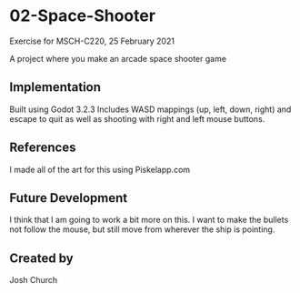 # 02-Space-Shooter
Exercise for MSCH-C220, 25 February 2021

A project where you make an arcade space shooter game

## Implementation
Built using Godot 3.2.3
Includes WASD mappings (up, left, down, right) and escape to quit
as well as shooting with right and left mouse buttons.

## References
I made all of the art for this using Piskelapp.com

## Future Development
I think that I am going to work a bit more on this. 
I want to make the bullets not follow the mouse, but still 
move from wherever the ship is pointing.

## Created by 
Josh Church
